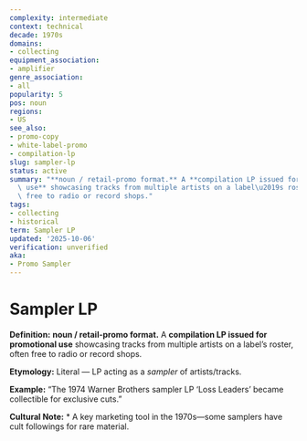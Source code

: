 ```yaml
---
complexity: intermediate
context: technical
decade: 1970s
domains:
- collecting
equipment_association:
- amplifier
genre_association:
- all
popularity: 5
pos: noun
regions:
- US
see_also:
- promo-copy
- white-label-promo
- compilation-lp
slug: sampler-lp
status: active
summary: "**noun / retail-promo format.** A **compilation LP issued for promotional\
  \ use** showcasing tracks from multiple artists on a label\u2019s roster, often\
  \ free to radio or record shops."
tags:
- collecting
- historical
term: Sampler LP
updated: '2025-10-06'
verification: unverified
aka:
- Promo Sampler
---
```


# Sampler LP

**Definition:** **noun / retail-promo format.** A **compilation LP issued for promotional use** showcasing tracks from multiple artists on a label’s roster, often free to radio or record shops.

**Etymology:** Literal — LP acting as a *sampler* of artists/tracks.

**Example:** “The 1974 Warner Brothers sampler LP ‘Loss Leaders’ became collectible for exclusive cuts.”

**Cultural Note:** * A key marketing tool in the 1970s—some samplers have cult followings for rare material.

